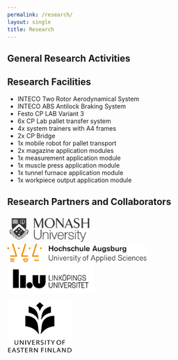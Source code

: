 ```yaml
---
permalink: /research/
layout: single
title: Research 
---
```


## General Research Activities ##



## Research Facilities ##
* INTECO Two Rotor Aerodynamical System
* INTECO ABS Antilock Braking System
* Festo CP LAB Variant 3
 * 6x CP Lab pallet transfer system
  * 4x system trainers with A4 frames
 * 2x CP Bridge
 * 1x mobile robot for pallet transport
 * 2x magazine application modules
 * 1x measurement application module
 * 1x muscle press application module
 * 1x tunnel furnace application module
 * 1x workpiece output application module


## Research Partners and Collaborators ##


<img src="/assets/Figures/Monash.png" width="200">&emsp;&emsp; 
<img src="/assets/Figures/UAS.png" width="320">&emsp;&emsp; 
<img src="/assets/Figures/LiU.png" width="200">&emsp;&emsp;  

<img src="/assets/Figures/UEF.jpg" width="150">&emsp;&emsp; 

 
